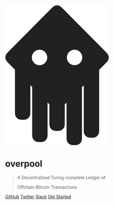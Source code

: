 ![overpool](overpool.png)

# overpool

> A Decentralized Turing-complete Ledger of
>
> Offchain Bitcoin Transactions

[GitHub](https://github.com/interplanaria/overpool)
[Twitter](https://twitter.com/_unwriter)
[Slack](https://bitdb.network/atlantis)
[Get Started](#overpool)
